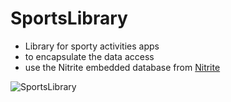 # SportsLibrary

- Library for sporty activities apps
- to encapsulate the data access
- use the Nitrite embedded database from [Nitrite](https://github.com/nitrite/nitrite-java)


![SportsLibrary](https://user-images.githubusercontent.com/48058062/144458671-fce82823-1b72-4c15-8d92-006690a6fd82.png)
